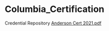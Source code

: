 # Columbia_Certification
Credential Repository
[Anderson Cert 2021.pdf](https://github.com/Rander417/Columbia_Certification/files/8683527/Anderson.Cert.2021.pdf)
